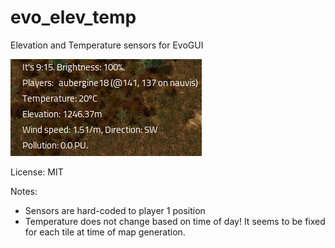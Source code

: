 # evo_elev_temp

Elevation and Temperature sensors for EvoGUI

![Screenshot](screenshot.png)

License: MIT

Notes:

* Sensors are hard-coded to player 1 position
* Temperature does not change based on time of day! It seems to be fixed for each tile at time of map generation.
